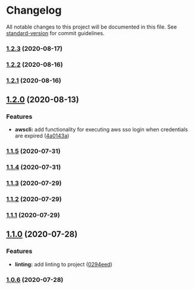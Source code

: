 # Changelog

All notable changes to this project will be documented in this file. See [standard-version](https://github.com/conventional-changelog/standard-version) for commit guidelines.

### [1.2.3](https://github.com/ryansonshine/aws-sso-creds-helper/compare/v1.2.2...v1.2.3) (2020-08-17)

### [1.2.2](https://github.com/ryansonshine/aws-sso-creds-helper/compare/v1.2.1...v1.2.2) (2020-08-16)

### [1.2.1](https://github.com/ryansonshine/aws-sso-creds-helper/compare/v1.2.0...v1.2.1) (2020-08-16)

## [1.2.0](https://github.com/ryansonshine/aws-sso-creds-helper/compare/v1.1.5...v1.2.0) (2020-08-13)


### Features

* **awscli:** add functionality for executing aws sso login when credentials are expired ([4a0143a](https://github.com/ryansonshine/aws-sso-creds-helper/commit/4a0143a2a16ca52904ef82fd3d2a5c619a56ea31))

### [1.1.5](https://github.com/ryansonshine/aws-sso-creds-helper/compare/v1.1.4...v1.1.5) (2020-07-31)

### [1.1.4](https://github.com/ryansonshine/aws-sso-creds-helper/compare/v1.1.3...v1.1.4) (2020-07-31)

### [1.1.3](https://github.com/ryansonshine/aws-sso-creds-helper/compare/v1.1.2...v1.1.3) (2020-07-29)

### [1.1.2](https://github.com/ryansonshine/aws-sso-creds-helper/compare/v1.1.1...v1.1.2) (2020-07-29)

### [1.1.1](https://github.com/ryansonshine/aws-sso-creds-helper/compare/v1.1.0...v1.1.1) (2020-07-29)

## [1.1.0](https://github.com/ryansonshine/aws-sso-creds-helper/compare/v1.0.6...v1.1.0) (2020-07-28)


### Features

* **linting:** add linting to project ([0294eed](https://github.com/ryansonshine/aws-sso-creds-helper/commit/0294eedfc3b56ca1fb868e2ff284983bd711402a))

### [1.0.6](https://github.com/ryansonshine/aws-sso-creds-helper/compare/v1.0.5...v1.0.6) (2020-07-28)
